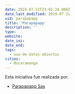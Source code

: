 ```yaml
---
date: 2019-07-21T23:02:24.000Z
date_last_modified: 2019-07-21
uid: parapapapp
title: 'Parapapapp'
description: ''
type: 
website: 
date_ini: 
date_end: 
tags:
  - uso-de-datos-abiertos
cities: 
  - Bucaramanga
---
```


Esta iniciativa fue realizada por:

- [Parapapapp Sas](/organizaciones/parapapapp-sas)
